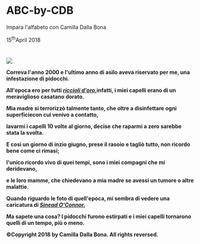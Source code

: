 # ABC-by-CDB
Impara l'alfabeto con Camilla Dalla Bona

<p>15<sup>th</sup>April 2018</p>
<h1><strong><Quella volta che mia madre mi tagliò i capelli come un fottuto skinhead</strong></h1>    
<img src="https://i.ytimg.com/vi/_H1DsWsKLE8/maxresdefault.jpg">
<body>
<p>Correva l'anno 2000 e l'ultimo anno di asilo aveva riservato per me, una infestazione di pidocchi.</p>
<p>All'epoca ero per tutti <a href="https://it.wikipedia.org/wiki/Riccioli_d%27oro"><i>riccioli d'oro,</i></a>infatti, i miei capelli erano di un meraviglioso casatano dorato.</p>
<p>Mia madre si terrorizzò talmente tanto, che oltre a disinfettare ogni superficiecon cui venivo a contatto,</p>
<p>lavarmi i capelli 10 volte al giorno, decise che raparmi a zero sarebbe stata la svolta.</p>
<p>E così un giorno di inzio giugno, prese il rasoio e tagliò tutto, non ricordo bene come ci rimasi;</p>
<p>l'unico ricordo vivo di quei tempi, sono i miei compagni che mi deridevano,</p>
<p>e le loro mamme, che chiedevano a mia madre se avessi un tumore o altre malattie.</p>
<p>Quando riguardo le foto di quell'epoca, mi sembra di vedere una caricatura di 
 <a href="https://it.wikipedia.org/wiki/Sinéad_O%27Connor">
<i>Sinead O'Connor.</i></a>
<p>Ma sapete una cosa? I pidocchi furono estirpati e i miei capelli tornarono quelli di un tempo, più o meno.</p>
<footer>
      <p>©Copyright 2018 by Camilla Dalla Bona. All rights reversed.</p>
    </footer>
    </html>

